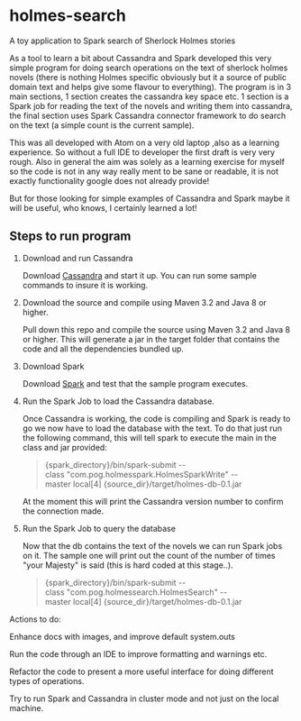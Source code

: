 # holmes-search
A toy application to Spark search of Sherlock Holmes stories

As a tool to learn a bit about Cassandra and Spark developed this very simple program for doing search operations on the text of sherlock holmes novels (there is nothing Holmes specific obviously but it a source of public domain text and helps give some flavour to everything). The program is in 3 main sections, 1 section creates the cassandra key space etc. 1 section is a Spark job for reading the text of the novels and writing them into cassandra, the final section uses Spark Cassandra connector framework to do search on the text (a simple count is the current sample).

This was all developed with Atom on a very old laptop ,also as a learning experience. So without a full IDE to developer the first draft is very very rough. Also in general the aim was solely as a learning exercise for myself so the code is not in any way really ment to be sane or readable, it is not exactly functionality google does not already provide!

But for those looking for simple examples of Cassandra and Spark maybe it will be useful, who knows, I certainly learned a lot!

## Steps to run program

1. Download and run Cassandra

   Download [Cassandra](http://cassandra.apache.org/doc/latest/getting_started/index.html) and start it up. You can run some sample commands to insure it is working.

2. Download the source and compile using Maven 3.2 and Java 8 or higher.

   Pull down this repo and compile the source using Maven 3.2 and Java 8 or higher. This will generate a jar in the target folder that contains the code and all the dependencies bundled up.

3. Download Spark

   Download [Spark](http://spark.apache.org/docs/latest/) and test that the sample program executes.

4. Run the Spark Job to load the Cassandra database.

   Once Cassandra is working, the code is compiling and Spark is ready to go we now have to load the database with the text. To do that just run the following command, this will tell spark to execute the main in the class and jar provided:

   > {spark_directory}/bin/spark-submit --class "com.pog.holmesspark.HolmesSparkWrite" --master local[4] {source_dir}/target/holmes-db-0.1.jar

   At the moment this will print the Cassandra version number to confirm the connection made.

5. Run the Spark Job to query the database

   Now that the db contains the text of the novels we can run Spark jobs on it. The sample one will print out the count of the number of times "your Majesty" is said (this is hard coded at this stage..). 

   > {spark_directory}/bin/spark-submit --class "com.pog.holmessearch.HolmesSearch" --master local[4] {source_dir}/target/holmes-db-0.1.jar

Actions to do:

Enhance docs with images, and improve default system.outs

Run the code through an IDE to improve formatting and warnings etc.

Refactor the code to present a more useful interface for doing different types of operations.

Try to run Spark and Cassandra in cluster mode and not just on the local machine.
